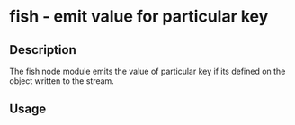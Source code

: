 # fish - emit value for particular key

## Description

The fish node module emits the value of particular key if its defined on the object written to the stream.

## Usage



